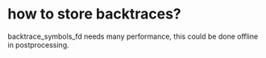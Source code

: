 # how to store backtraces?

backtrace_symbols_fd needs many performance, this could be done offline in postprocessing.

